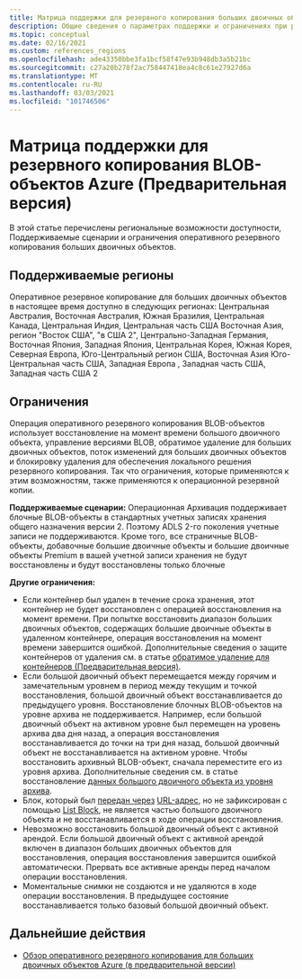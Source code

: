 ```yaml
---
title: Матрица поддержки для резервного копирования больших двоичных объектов Azure
description: Общие сведения о параметрах поддержки и ограничениях при резервном копировании больших двоичных объектов Azure (Предварительная версия).
ms.topic: conceptual
ms.date: 02/16/2021
ms.custom: references_regions
ms.openlocfilehash: ade43350bbe3fa1bcf58f47e93b948db3a5b21bc
ms.sourcegitcommit: c27a20b278f2ac758447418ea4c8c61e27927d6a
ms.translationtype: MT
ms.contentlocale: ru-RU
ms.lasthandoff: 03/03/2021
ms.locfileid: "101746506"
---
```

# <a name="support-matrix-for-azure-blobs-backup-in-preview"></a>Матрица поддержки для резервного копирования BLOB-объектов Azure (Предварительная версия)

В этой статье перечислены региональные возможности доступности, Поддерживаемые сценарии и ограничения оперативного резервного копирования больших двоичных объектов.

## <a name="supported-regions"></a>Поддерживаемые регионы

Оперативное резервное копирование для больших двоичных объектов в настоящее время доступно в следующих регионах: Центральная Австралия, Восточная Австралия, Южная Бразилия, Центральная Канада, Центральная Индия, Центральная часть США Восточная Азия, регион "Восток США", "в США 2", Центрально-Западная Германия, Восточная Япония, Западная Япония, Центральная Корея, Южная Корея, Северная Европа, Юго-Центральный регион США, Восточная Азия Юго-Центральная часть США, Западная Европа , Западная часть США, Западная часть США 2

## <a name="limitations"></a>Ограничения

Операция оперативного резервного копирования BLOB-объектов использует восстановление на момент времени большого двоичного объекта, управление версиями BLOB, обратимое удаление для больших двоичных объектов, поток изменений для больших двоичных объектов и блокировку удаления для обеспечения локального решения резервного копирования. Так что ограничения, которые применяются к этим возможностям, также применяются к операционной резервной копии.

**Поддерживаемые сценарии:** Операционная Архивация поддерживает блочные BLOB-объекты в стандартных учетных записях хранения общего назначения версии 2. Поэтому ADLS 2-го поколения учетные записи не поддерживаются. Кроме того, все страничные BLOB-объекты, добавочные большие двоичные объекты и большие двоичные объекты Premium в вашей учетной записи хранения не будут восстановлены и будут восстановлены только блочные

**Другие ограничения:**

- Если контейнер был удален в течение срока хранения, этот контейнер не будет восстановлен с операцией восстановления на момент времени. При попытке восстановить диапазон больших двоичных объектов, содержащих большие двоичные объекты в удаленном контейнере, операция восстановления на момент времени завершится ошибкой. Дополнительные сведения о защите контейнеров от удаления см. в статье [обратимое удаление для контейнеров (Предварительная версия)](https://docs.microsoft.com/azure/storage/blobs/soft-delete-container-overview).
- Если большой двоичный объект перемещается между горячим и замечательным уровнем в период между текущим и точкой восстановления, большой двоичный объект восстанавливается до предыдущего уровня. Восстановление блочных BLOB-объектов на уровне архива не поддерживается. Например, если большой двоичный объект на активном уровне был перемещен на уровень архива два дня назад, а операция восстановления восстанавливается до точки на три дня назад, большой двоичный объект не восстанавливается на активном уровне. Чтобы восстановить архивный BLOB-объект, сначала переместите его из уровня архива. Дополнительные сведения см. в статье восстановление [данных большого двоичного объекта из уровня архива](https://docs.microsoft.com/azure/storage/blobs/storage-blob-rehydration).
- Блок, который был [передан через](https://docs.microsoft.com/rest/api/storageservices/put-block) [URL-адрес](https://docs.microsoft.com/rest/api/storageservices/put-block-from-url), но не зафиксирован с помощью [List Block](https://docs.microsoft.com/rest/api/storageservices/put-block-list), не является частью большого двоичного объекта и не восстанавливается в ходе операции восстановления.
- Невозможно восстановить большой двоичный объект с активной арендой. Если большой двоичный объект с активной арендой включен в диапазон больших двоичных объектов для восстановления, операция восстановления завершится ошибкой автоматически. Прервать все активные аренды перед началом операции восстановления.
- Моментальные снимки не создаются и не удаляются в ходе операции восстановления. В предыдущее состояние восстанавливается только базовый большой двоичный объект.

## <a name="next-steps"></a>Дальнейшие действия

- [Обзор оперативного резервного копирования для больших двоичных объектов Azure (в предварительной версии)](blob-backup-overview.md)
